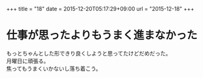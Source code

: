 +++
title = "18"
date = 2015-12-20T05:17:29+09:00
url = "2015-12-18"
+++

仕事が思ったよりもうまく進まなかった
===
もっとちゃんとした形できり良くしようと思ってたけどだめだった。  
月曜日に頑張る。  
焦ってもうまくいかないし落ち着こう。
